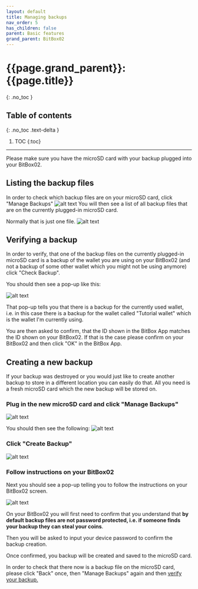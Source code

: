 ```yaml
---
layout: default
title: Managing backups
nav_order: 5
has_children: false
parent: Basic features
grand_parent: BitBox02
---
```


# {{page.grand_parent}}: {{page.title}}
{: .no_toc }

## Table of contents
{: .no_toc .text-delta }

1. TOC
{:toc}

---
Please make sure you have the microSD card with your backup plugged into your BitBox02.
## Listing the backup files
In order to check which backup files are on your microSD card, click "Manage Backups"
![alt text]({{site.baseurl}}/assets/images/BitBox02_backups/backups1.png  "BitBox02 box")
You will then see a list of all backup files that are on the currently plugged-in microSD card.

Normally that is just one file.
![alt text]({{site.baseurl}}/assets/images/BitBox02_backups/backups2.png  "BitBox02 box")
## Verifying a backup
In order to verify, that one of the backup files on the currently plugged-in microSD card is a backup of the wallet you are using on your BitBox02 (and not a backup of some other wallet which you might not be using anymore) click "Check Backup".

You should then see a pop-up like this:

![alt text]({{site.baseurl}}/assets/images/BitBox02_backups/backups3.png  "BitBox02 box")

That pop-up tells you that there is a backup for the currently used wallet, i.e. in this case there is a backup for the wallet called "Tutorial wallet" which is the wallet I'm currently using.

You are then asked to confirm, that the ID shown in the BitBox App matches the ID shown on your BitBox02.
If that is the case please confirm on your BitBox02 and then click "OK" in the BitBox App.

## Creating a new backup
If your backup was destroyed or you would just like to create another backup to store in a different location you can easily do that. All you need is a fresh microSD card which the new backup will be stored on.

### Plug in the new microSD card and click "Manage Backups"
![alt text]({{site.baseurl}}/assets/images/BitBox02_backups/backups1.png  "BitBox02 box")

You should then see the following:
![alt text]({{site.baseurl}}/assets/images/BitBox02_backups/backups4.png  "BitBox02 box")

### Click "Create Backup"
![alt text]({{site.baseurl}}/assets/images/BitBox02_backups/backups5.png  "BitBox02 box")

### Follow instructions on your BitBox02
Next you should see a pop-up telling you to follow the instructions on your BitBox02 screen.

![alt text]({{site.baseurl}}/assets/images/BitBox02_backups/backups6.png  "BitBox02 box")

On your BitBox02 you will first need to confirm that you understand that **by default backup files are not password protected, i.e. if someone finds your backup they can steal your coins**.

Then you will be asked to input your device password to confirm the backup creation.

Once confirmed, you backup will be created and saved to the microSD card.

In order to check that there now is a backup file on the microSD card, please click "Back" once, then "Manage Backups" again and then [verify your backup.]({{site.baseurl}}/bitbox02/Basic-features/managing_backups/#verifying-a-backup)
